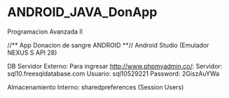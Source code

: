# ANDROID_JAVA_DonApp
Programacion Avanzada ll

//** App Donacion de sangre ANDROID **//
Android Studio (Emulador NEXUS S API 28)

DB Servidor Externo:
Para ingresar http://www.phpmyadmin.co/:
Servidor: sql10.freesqldatabase.com
Usuario: sql10529221
Password: 2GiszAuYWa

Almacenamiento Interno: sharedpreferences (Session Users)
